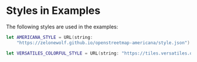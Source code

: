# Styles in Examples

The following styles are used in the examples:

<!-- include-example(ExampleStyles) -->

```swift
let AMERICANA_STYLE = URL(string:
    "https://zelonewolf.github.io/openstreetmap-americana/style.json")

let VERSATILES_COLORFUL_STYLE = URL(string: "https://tiles.versatiles.org/assets/styles/colorful.json")
```